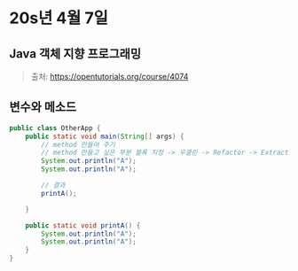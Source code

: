 # 20s년 4월 7일

## Java 객체 지향 프로그래밍
> 출처: https://opentutorials.org/course/4074

## 변수와 메소드
```java
public class OtherApp {
    public static void main(String[] args) {
        // method 만들어 주기
        // method 만들고 싶은 부분 블록 지정 -> 우클린 -> Refactor -> Extract Metod
        System.out.println("A");
        System.out.println("A");

        // 결과
        printA();

    }

    public static void printA() {
        System.out.println("A");
        System.out.println("A");
    }
}

```